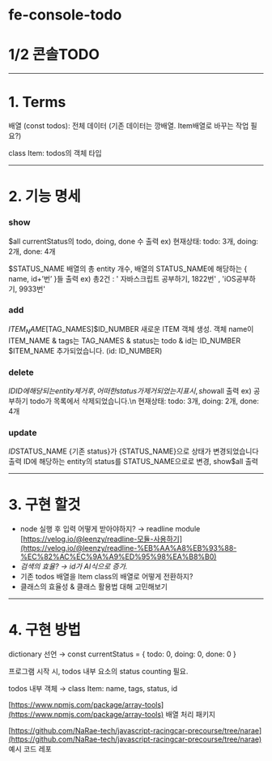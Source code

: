 # fe-console-todo
# 1/2 콘솔TODO

---

# 1. Terms

배열 (const todos): 전체 데이터 (기존 데이터는 깡배열. Item배열로 바꾸는 작업 필요?)

class Item: todos의 객체 타입

---

# 2. 기능 명세

### show

$all
currentStatus의 todo, doing, done 수 출력
ex) 현재상태: todo: 3개, doing: 2개, done: 4개

$STATUS_NAME
배열의 총 entity 개수, 배열의 STATUS_NAME에 해당하는 { name, id+’번’ }들 출력
ex) 총2건 : ' 자바스크립트 공부하기, 1822번' , 'iOS공부하기, 9933번'

### add

$ITEM_NAME$[TAG_NAMES]$ID_NUMBER
새로운 ITEM 객체 생성. 
객체 name이 ITEM_NAME & tags는 TAG_NAMES & status는 todo & id는 ID_NUMBER
$ITEM_NAME 추가되었습니다. (id: ID_NUMBER) 

### delete

$ID
ID에 해당되는 entity 제거 후, 어떠한 status가 제거되었는지 표시, show$all 출력
ex) 공부하기 todo가 목록에서 삭제되었습니다.\n 현재상태: todo: 3개, doing: 2개, done: 4개

### update

$ID$STATUS_NAME
{기존 status}가 {STATUS_NAME}으로 상태가 변경되었습니다 출력
ID에 해당하는 entity의 status를 STATUS_NAME으로로 변경,
show$all 출력

---

# 3. 구현 할것

- node 실행 후 입력 어떻게 받아야하지? → readline module
[https://velog.io/@leenzy/readline-모듈-사용하기](https://velog.io/@leenzy/readline-%EB%AA%A8%EB%93%88-%EC%82%AC%EC%9A%A9%ED%95%98%EA%B8%B0)
- *검색의 효율? → id가 AI식으로 증가.*
- 기존 todos 배열을 Item class의 배열로 어떻게 전환하지?
- 클래스의 효율성 & 클래스 활용법 대해 고민해보기

---

# 4. 구현 방법

dictionary 선언 → const currentStatus = { todo: 0, doing: 0, done: 0 }

프로그램 시작 시, todos 내부 요소의 status counting 필요.

todos 내부 객체 → class Item: name, tags, status, id

[https://www.npmjs.com/package/array-tools](https://www.npmjs.com/package/array-tools)
배열 처리 패키지

[https://github.com/NaRae-tech/javascript-racingcar-precourse/tree/narae](https://github.com/NaRae-tech/javascript-racingcar-precourse/tree/narae)
예시 코드 레포